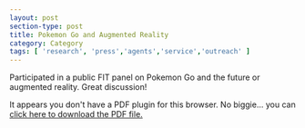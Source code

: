 ```yaml
---
layout: post
section-type: post
title: Pokemon Go and Augmented Reality
category: Category
tags: [ 'research', 'press','agents','service','outreach' ]
---
```

Participated in a public FIT panel on Pokemon Go and the future or augmented reality. Great discussion!

<object data="https://blogs.memphis.edu/aolney/files/2019/10/pokego.pdf" type="application/pdf" width="100%" height="600px">
 
  <p>It appears you don't have a PDF plugin for this browser.
  No biggie... you can <a href="https://blogs.memphis.edu/aolney/files/2019/10/pokego.pdf">click here to
  download the PDF file.</a></p>
  
</object>
